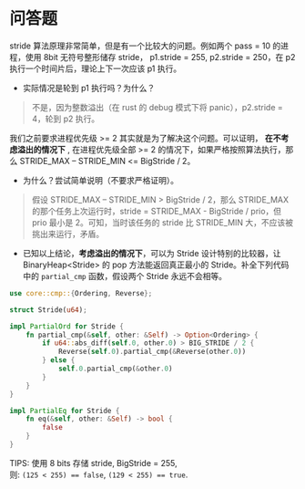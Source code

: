 # 问答题

stride 算法原理非常简单，但是有一个比较大的问题。例如两个 pass = 10 的进程，使用 8bit 无符号整形储存 stride， p1.stride = 255, p2.stride = 250，在 p2 执行一个时间片后，理论上下一次应该 p1 执行。

- 实际情况是轮到 p1 执行吗？为什么？

> 不是，因为整数溢出（在 rust 的 debug 模式下将 panic），p2.stride = 4，轮到 p2 执行。

我们之前要求进程优先级 >= 2 其实就是为了解决这个问题。可以证明， **在不考虑溢出的情况下** , 在进程优先级全部 >= 2 的情况下，如果严格按照算法执行，那么 STRIDE_MAX – STRIDE_MIN <= BigStride / 2。

- 为什么？尝试简单说明（不要求严格证明）。

> 假设 STRIDE_MAX – STRIDE_MIN > BigStride / 2，那么 STRIDE_MAX 的那个任务上次运行时，stride = STRIDE_MAX - BigStride / prio，但 prio 最小是 2。可知，当时该任务的 stride 比 STRIDE_MIN 大，不应该被挑出来运行，矛盾。

- 已知以上结论，**考虑溢出的情况下**，可以为 Stride 设计特别的比较器，让 BinaryHeap\<Stride\> 的 pop 方法能返回真正最小的 Stride。补全下列代码中的 `partial_cmp` 函数，假设两个 Stride 永远不会相等。

```rust
use core::cmp::{Ordering, Reverse};

struct Stride(u64);

impl PartialOrd for Stride {
    fn partial_cmp(&self, other: &Self) -> Option<Ordering> {
        if u64::abs_diff(self.0, other.0) > BIG_STRIDE / 2 {
            Reverse(self.0).partial_cmp(&Reverse(other.0))
        } else {
            self.0.partial_cmp(&other.0)
        }
    }
}

impl PartialEq for Stride {
    fn eq(&self, other: &Self) -> bool {
        false
    }
}
```

TIPS: 使用 8 bits 存储 stride, BigStride = 255, 则: `(125 < 255) == false`, `(129 < 255) == true`.
